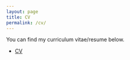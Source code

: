 ```yaml
---
layout: page
title: CV
permalink: /cv/
---
```


You can find my curriculum vitae/resume below.
<ul>
	<li><a href="CV.pdf">CV</a> </li>
</ul>